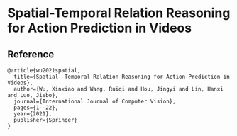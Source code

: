 # Spatial-Temporal Relation Reasoning for Action Prediction in Videos

## Reference
```
@article{wu2021spatial,
  title={Spatial--Temporal Relation Reasoning for Action Prediction in Videos},
  author={Wu, Xinxiao and Wang, Ruiqi and Hou, Jingyi and Lin, Hanxi and Luo, Jiebo},
  journal={International Journal of Computer Vision},
  pages={1--22},
  year={2021},
  publisher={Springer}
}
```
